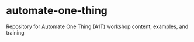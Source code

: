 # automate-one-thing
Repository for Automate One Thing (A1T) workshop content, examples, and training

